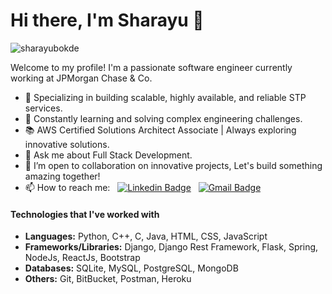 # Hi there, I'm Sharayu 👋
<p align="left"> 
  <img src="https://komarev.com/ghpvc/?username=SharayuBokde&label=Profile%20views&color=blue&style=flat" alt="sharayubokde" /> 
</p>

Welcome to my profile! I'm a passionate software engineer currently working at JPMorgan Chase & Co.

- 🔭 Specializing in building scalable, highly available, and reliable STP services.
- 🌱 Constantly learning and solving complex engineering challenges.
- 📚 AWS Certified Solutions Architect Associate | Always exploring innovative solutions.
- 💬 Ask me about Full Stack Development.
- 👯 I’m open to collaboration on innovative projects, Let's build something amazing together!
- 📫 How to reach me: &nbsp; [![Linkedin Badge](https://img.shields.io/badge/-sharayu--bokde-blue?logo=linkedin)](https://www.linkedin.com/in/sharayu-bokde/) &nbsp;
[![Gmail Badge](https://img.shields.io/badge/-bokde.sharayu%40gmail.com-b23121?logo=gmail&logoColor=white)](mailto:bokde.sharayu@gmail.com)

#### Technologies that I've worked with

- **Languages:** Python, C++, C, Java, HTML, CSS, JavaScript
- **Frameworks/Libraries:** Django, Django Rest Framework, Flask, Spring, NodeJs, ReactJs, Bootstrap
- **Databases:** SQLite, MySQL, PostgreSQL, MongoDB
- **Others:** Git, BitBucket, Postman, Heroku
